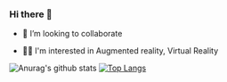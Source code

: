### Hi there 👋


- 👯 I’m looking to collaborate 

- 👩‍💻 I'm interested in Augmented reality,  Virtual Reality 

![Anurag's github stats](https://github-readme-stats.vercel.app/api?username=blackcrabb&theme=nightowl&show_icons=true) [![Top Langs](https://github-readme-stats.vercel.app/api/top-langs/?username=blackcrabb&layout=compact&theme=nightowl)](https://github.com/anuraghazra/github-readme-stats)



<!--
**blackcrabb/blackcrabb** is a ✨ _special_ ✨ repository because its `README.md` (this file) appears on your GitHub profile.
#### Niyati - blackcrabb
Here are some ideas to get you started:
- 🤔 I’m looking for help with ...
- 💬 Ask me about ...
- 😄 Pronouns: ...
- ⚡ Fun fact: ...
- 🔭 I’m currently working on 
    MERN stack, Flutter
- 📫 How to reach me: 
- 🌱 I’m currently learning MERN stack , Flutter

- 👯 I’m looking to collaborate 
-->




  



